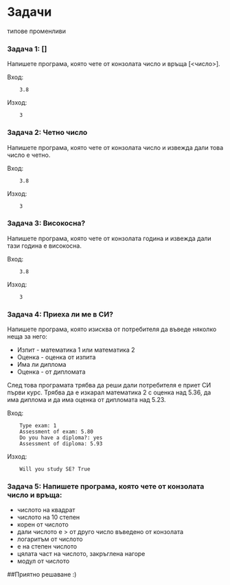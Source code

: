 Задачи
=====================

типове променливи


### Задача 1: []
Напишете програма, която чете от конзолата число и връща [<число>].

Вход:
```
    3.8
```
Изход:
```
    3
```
### Задача 2: Четно число
Напишете програма, която чете от конзолата число и извежда дали това число е четно.

Вход:
```
    3.8
```
Изход:
```
    3
```


### Задача 3: Високосна?
Напишете програма, която чете от конзолата година и извежда дали тази година е високосна.

Вход:
```
    3.8
```
Изход:
```
    3
```


### Задача 4: Приеха ли ме в СИ?
Напишете програма, която изисква от потребителя да въведе няколко неща за него:
- Изпит - математика 1 или математика 2
- Оценка - оценка от изпита
- Има ли диплома
- Оценка - от дипломата

След това програмата трябва да реши дали потребителя е приет СИ първи курс.
Трябва да е изкарал математика 2 с оценка над 5.36, да има диплома и да има оценка от дипломата над 5.23.

Вход:
```
    Type exam: 1
    Assessment оf exam: 5.80
    Do you have a diploma?: yes
    Assessment of diploma: 5.93
```
Изход:
```
    Will you study SE? True
```

### Задача 5: Напишете програма, която чете от конзолата число и връща:
- числото на квадрат
- числото на 10 степен
- корен от числото
- дали числото е > от друго число въведено от конзолата
- логаритъм от числото
- е на степен числото
- цялата част на числото, закръглена нагоре
- модул от числото


##Приятно решаване :)
